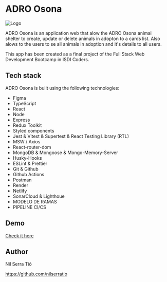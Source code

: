 # ADRO Osona

![Logo](https://nil-serra-final-project-front-202304.netlify.app/images/adro-logo.svg)

ADRO Osona is an application web that alow the ADRO Osona animal shelter to create, update or delete animals in adopton to a cards list. Also alows to the users to se all animals in adoption and it's details to all users.

This app has been created as a final project of the Full Stack Web Development Bootcamp in ISDI Coders.

## Tech stack

ADRO Osona is built using the following technologies:

- Figma
- TypeScript
- React
- Node
- Express
- Redux Toolkit
- Styled components
- Jest & Vitest & Supertest & React Testing Library (RTL)
- MSW / Axios
- React-router-dom
- MongoDB & Mongoose & Mongo-Memory-Server
- Husky-Hooks
- ESLint & Prettier
- Git & Github
- Github Actions
- Postman
- Render
- Netlify
- SonarCloud & Lighthoue
- MODELO DE RAMAS
- PIPELINE CI/CS

## Demo

[Check it here](https://nil-serra-final-project-front-202304.netlify.app/)

## Author

Nil Serra Tió

https://github.com/nilserratio
